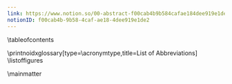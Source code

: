 ```yaml
---
link: https://www.notion.so/00-abstract-f00cab4b9b584cafae184dee919e1de2
notionID: f00cab4b-9b58-4caf-ae18-4dee919e1de2
---
```



\tableofcontents

\printnoidxglossary[type=\acronymtype,title=List of Abbreviations]
\listoffigures


<!-- % \lstlistoflistings -->
<!-- % \listoftables -->


\mainmatter
